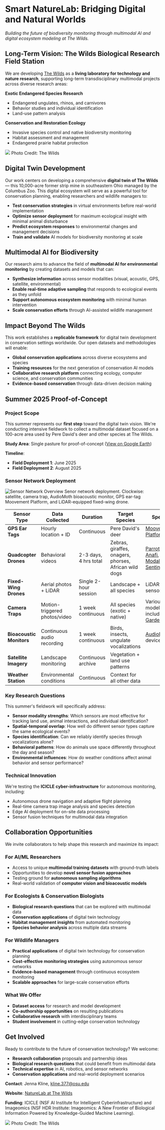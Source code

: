 # Smart NatureLab: Bridging Digital and Natural Worlds
*Building the future of biodiversity monitoring through multimodal AI and digital ecosystem modeling at The Wilds.* 

## Long-Term Vision: The Wilds Biological Research Field Station
We are developing [The Wilds](https://www.thewilds.org/) as a **living laboratory for technology and nature research**, supporting long-term transdisciplinary multimodal projects across diverse research areas:

**Exotic Endangered Species Research**
- Endangered ungulates, rhinos, and carnivores 
- Behavior studies and individual identification
- Land-use pattern analysis

**Conservation and Restoration Ecology**
- Invasive species control and native biodiversity monitoring
- Habitat assessment and management
- Endangered prairie habitat protection


![](image/wilds1.png)
Photo Credit: The Wilds


## Digital Twin Development
Our work centers on developing a comprehensive **digital twin of The Wilds** — this 10,000-acre former strip mine in southeastern Ohio managed by the Columbus Zoo. This digital ecosystem will serve as a powerful tool for conservation planning, enabling researchers and wildlife managers to:

- **Test conservation strategies** in virtual environments before real-world implementation
- **Optimize sensor deployment** for maximum ecological insight with minimal animal disturbance  
- **Predict ecosystem responses** to environmental changes and management decisions
- **Train and validate** AI models for biodiversity monitoring at scale

## Multimodal AI for Biodiversity
Our research aims to advance the field of **multimodal AI for environmental monitoring** by creating datasets and models that can:

- **Synthesize information** across sensor modalities (visual, acoustic, GPS, satellite, environmental)
- **Enable real-time adaptive sampling** that responds to ecological events as they unfold
- **Support autonomous ecosystem monitoring** with minimal human intervention
- **Scale conservation efforts** through AI-assisted wildlife management

## Impact Beyond The Wilds
This work establishes a **replicable framework** for digital twin development in conservation settings worldwide. Our open datasets and methodologies will enable:

- **Global conservation applications** across diverse ecosystems and species
- **Training resources** for the next generation of conservation AI models
- **Collaborative research platform** connecting ecology, computer science, and conservation communities
- **Evidence-based conservation** through data-driven decision making



## Summer 2025 Proof-of-Concept

### Project Scope
This summer represents our **first step** toward the digital twin vision. We're conducting intensive fieldwork to collect a multimodal dataset focused on a 100-acre area used by Pere David's deer and other species at The Wilds.

**Study Area**: Single pasture for proof-of-concept ([View on Google Earth](https://earth.google.com/earth/d/10GVFBTCYF9KAoQrGtzBVqn38AuPclY2s?usp=sharing))

**Timeline**: 
- **Field Deployment 1**: June 2025  
- **Field Deployment 2**: August 2025

### Sensor Network Deployment

![Sensor Network Overview](image/multi-modalatthewilds.png)
Senor network deployment. Clockwise: satellite, camera trap, AudioMoth bioacoustic monitor, GPS ear-tag Moovement Platform, and LiDAR-equipped fixed-wing drone. 

| Sensor Type | Data Collected | Duration | Target Species | Specs |
|-------------|----------------|----------|----------------|-------|
| **GPS Ear Tags** | Hourly location + ID | Continuous | Pere David's deer | [Moovement Platform](https://www.moovement.com.au/farm-management-platform)
| **Quadcopter Drones** | Behavioral videos | 2-3 days, 4 hrs total | Zebras, giraffes, onagers, phorses, African wild dogs | [Parrot Anafi](), [ModalAI Sentinal](https://www.modalai.com/pages/sentinel?srsltid=AfmBOoojDDB-RDpyZUWRYVmZk6t-TLWytEZWsvvTvyCZ9BEoYuqriol8)
| **Fixed-Wing Drones** | Aerial photos + LiDAR | Single 2-hour session | Landscape + all species | LiDAR sensor |
| **Camera Traps** | Motion-triggered photos/video | 1 week continuous | All species (exotic + native) | Various models including [GardePro](https://www.trailcampro.com/products/gardepro-t5ng-solar-panel-package)
| **Bioacoustic Monitors** | Continuous audio recording | 1 week continuous | Birds, insects, ungulate vocalizations | [AudioMoth](https://www.openacousticdevices.info/) devices
| **Satellite Imagery** | Landscape monitoring | Continuous archive | Vegetation + land use patterns |
| **Weather Station** | Environmental conditions | Continuous | Context for all other data |

### Key Research Questions
This summer's fieldwork will specifically address:

- **Sensor modality strengths**: Which sensors are most effective for tracking land use, animal interactions, and individual identification?
- **Spatial-temporal overlap**: How well do different sensor types capture the same ecological events?
- **Species identification**: Can we reliably identify species through vocalizations alone?
- **Behavioral patterns**: How do animals use space differently throughout the day and season?
- **Environmental influences**: How do weather conditions affect animal behavior and sensor performance?

### Technical Innovation
We're testing the **ICICLE cyber-infrastructure** for autonomous monitoring, including:
- Autonomous drone navigation and adaptive flight planning
- Real-time camera trap image analysis and species detection  
- Edge AI deployment for on-site data processing
- Sensor fusion techniques for multimodal data integration



## Collaboration Opportunities

We invite collaborators to help shape this research and maximize its impact:

### For AI/ML Researchers
- Access to unique **multimodal training datasets** with ground-truth labels
- Opportunities to develop **novel sensor fusion approaches**
- Testing ground for **autonomous sampling algorithms**
- Real-world validation of **computer vision and bioacoustic models**

### For Ecologists & Conservation Biologists  
- **Biological research questions** that can be explored with multimodal data
- **Conservation applications** of digital twin technology
- **Habitat management insights** from automated monitoring
- **Species behavior analysis** across multiple data streams

### For Wildlife Managers
- **Practical applications** of digital twin technology for conservation planning
- **Cost-effective monitoring strategies** using autonomous sensor networks
- **Evidence-based management** through continuous ecosystem monitoring
- **Scalable approaches** for large-scale conservation efforts

### What We Offer
- **Dataset access** for research and model development
- **Co-authorship opportunities** on resulting publications  
- **Collaborative research** with interdisciplinary teams
- **Student involvement** in cutting-edge conservation technology



## Get Involved

Ready to contribute to the future of conservation technology? We welcome:

- **Research collaboration** proposals and partnership ideas
- **Biological research questions** that could benefit from multimodal data  
- **Technical expertise** in AI, robotics, and sensor networks
- **Conservation applications** and real-world deployment scenarios

**Contact**: Jenna Kline, kline.377@osu.edu

**Website**: [NatureLab at The Wilds](https://github.com/Imageomics/naturelab)

**Funding**: ICICLE (NSF AI Institute for Intelligent Cyberinfrastructure) and Imageomics (NSF HDR Institute: Imageomics: A New Frontier of Biological Information Powered by Knowledge-Guided Machine Learning).

![](image/wilds2.png)
Photo Credit: The Wilds
